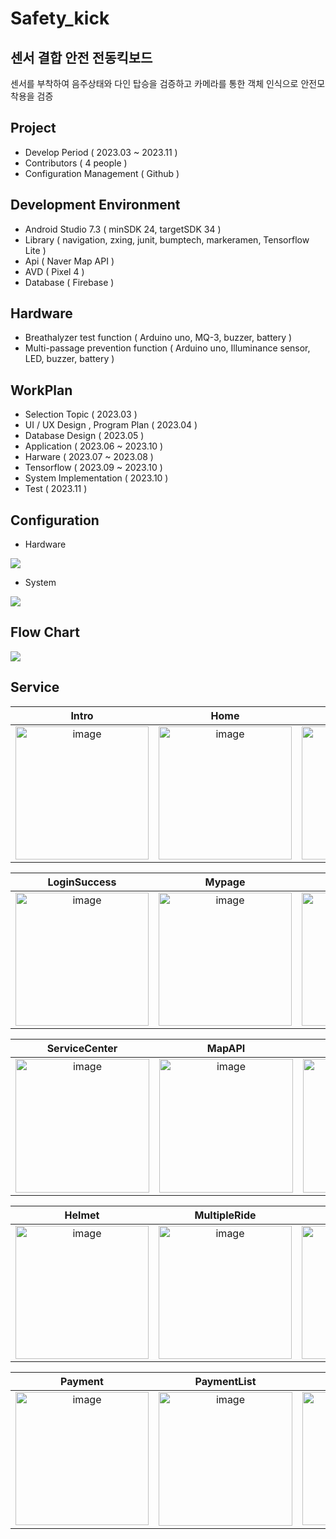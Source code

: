 # Safety_kick
## 센서 결합 안전 전동킥보드
센서를 부착하여 음주상태와 다인 탑승을 검증하고 카메라를 통한 객체 인식으로 안전모 착용을 검증

## Project
- Develop Period ( 2023.03 ~ 2023.11 )
- Contributors ( 4 people )
- Configuration Management ( Github )

## Development Environment
- Android Studio 7.3 ( minSDK 24, targetSDK 34 )
- Library ( navigation, zxing, junit, bumptech, markeramen, Tensorflow Lite )
- Api ( Naver Map API )
- AVD ( Pixel 4 )
- Database ( Firebase )

## Hardware
- Breathalyzer test function ( Arduino uno, MQ-3, buzzer, battery )
- Multi-passage prevention function ( Arduino uno, Illuminance sensor, LED, buzzer, battery )

## WorkPlan
- Selection Topic ( 2023.03 )
- UI / UX Design , Program Plan ( 2023.04 )
- Database Design ( 2023.05 )
- Application ( 2023.06 ~ 2023.10 )
- Harware ( 2023.07 ~ 2023.08 )
- Tensorflow ( 2023.09 ~ 2023.10 )
- System Implementation ( 2023.10 )
- Test ( 2023.11 )

## Configuration
- Hardware

<img src="https://github.com/Seong-A/safety_kick/assets/83965377/1db9455f-c547-4723-b055-41a0123d2761">

- System

<img src="https://github.com/Seong-A/safety_kick/assets/83965377/25cfb244-4798-4796-a950-fd4946c3194f">

## Flow Chart
<img src="https://github.com/Seong-A/safety_kick/assets/83965377/f0644727-6159-4432-b595-a8dff4cc94d3">

  
## Service 
|Intro|Home|Login|Sign Up|
|:---:|:---:|:---:|:---:|
|<img width="213" alt="image" src="https://github.com/Seong-A/safety_kick/assets/83965377/fa33692e-ccef-47c5-82ff-4ffe6d2b58d4">|<img width="213" alt="image" src="https://github.com/Seong-A/safety_kick/assets/83965377/c95773ba-3dc3-4543-ac7b-cc09b11fe2f1">|<img width="213" alt="image" src="https://github.com/Seong-A/safety_kick/assets/83965377/25bda30c-2049-43e0-b48f-822b8f66898d">|<img width="213" alt="image" src="https://github.com/Seong-A/safety_kick/assets/83965377/8c738b40-7452-4fba-9911-e42f5eb4c9c7">|

|LoginSuccess|Mypage|PasswordModify|RunInfo|
|:---:|:---:|:---:|:---:|
|<img width="213" alt="image" src="https://github.com/Seong-A/safety_kick/assets/83965377/fabe7954-a224-4a67-b05b-c218bc7023c1">|<img width="213" alt="image" src="https://github.com/Seong-A/safety_kick/assets/83965377/9acd8ba1-0371-4de7-a48e-70d44de57d18">|<img width="213" alt="image" src="https://github.com/Seong-A/safety_kick/assets/83965377/3acf7cad-629e-4479-8ab4-c83864a1c82e">|<img width="213" alt="image" src="https://github.com/Seong-A/safety_kick/assets/83965377/64ab1c3e-0ecb-4e44-845f-b4acc47b911b">|

|ServiceCenter|MapAPI|QRScan|Alcohol|
|:---:|:---:|:---:|:---:|
<img width="214" alt="image" src="https://github.com/Seong-A/safety_kick/assets/83965377/fd860f35-9baa-48d4-9e72-1091f4ef2893">|<img width="214" alt="image" src="https://github.com/Seong-A/safety_kick/assets/83965377/bfb83994-f168-421b-aff5-384a25d384d2">|<img width="214" alt="image" src="https://github.com/Seong-A/safety_kick/assets/83965377/356c7f1d-89db-43b3-a9f2-56ec2ed80dc8">|<img width="214" alt="image" src="https://github.com/Seong-A/safety_kick/assets/83965377/3fa1824a-d83e-4fa5-943e-7af6dd71fb0e">|

|Helmet|MultipleRide|Rent|Return|
|:---:|:---:|:---:|:---:|
|<img width="213" alt="image" src="https://github.com/Seong-A/safety_kick/assets/83965377/138f9bcd-a7df-424a-aeda-a9f0bf508fd7">|<img width="213" alt="image" src="https://github.com/Seong-A/safety_kick/assets/83965377/61147660-5a53-452a-80d7-b37f1b579b4e">|<img width="213" alt="image" src="https://github.com/Seong-A/safety_kick/assets/83965377/6103cdf7-a842-4122-9877-0fdf9cf6bd44">|<img width="213" alt="image" src="https://github.com/Seong-A/safety_kick/assets/83965377/290ceff5-8593-44d9-9078-93acc797954e">|

|Payment|PaymentList|RunList|...|
|:---:|:---:|:---:|:---:|
|<img width="213" alt="image" src="https://github.com/Seong-A/safety_kick/assets/83965377/4ca7f4aa-aeac-4fa9-be81-dfa01c258cf0">|<img width="214" alt="image" src="https://github.com/Seong-A/safety_kick/assets/83965377/a52a60ac-e5f1-44ab-ba48-e5fca808c6dc">|<img width="213" alt="image" src="https://github.com/Seong-A/safety_kick/assets/83965377/b309364e-66cc-4c97-b901-102e58b34ec1">|<img width="213" alt="image" src="https://github.com/Seong-A/safety_kick/assets/83965377/b309364e-66cc-4c97-b901-102e58b34ec1">|

